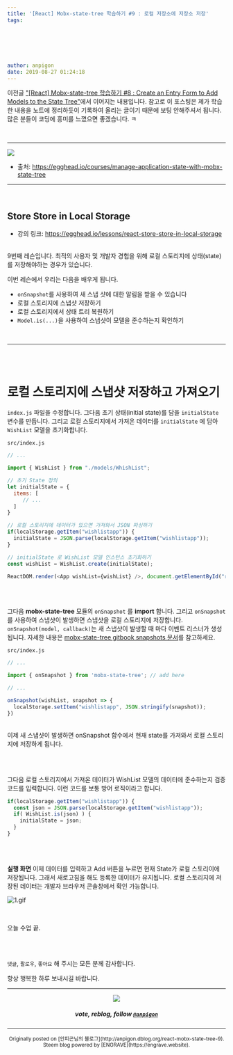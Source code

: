 ```yaml
---
title: '[React] Mobx-state-tree 학습하기 #9 : 로컬 저장소에 저장소 저장'
tags:
  
  
  
  
  
  
author: anpigon
date: 2019-08-27 01:24:18
---
```


이전글 ["\[React\] Mobx-state-tree 학습하기 #8 : Create an Entry Form to Add Models to the State Tree"](https://steemit.com/zzan/@anpigon/react-mobx-state-tree-8-create-an-entry-form-to-add-models-to-the-state-tree)에서 이어지는 내용입니다. 참고로 이 포스팅은 제가 학습한 내용을 노트에 정리하듯이 기록하여 올리는 글이기 때문에 보팅 안해주셔서 됩니다.  많은 분들이 코딩에 흥미를  느꼈으면 좋겠습니다.  ㅋ

<br>

***

![](https://files.steempeak.com/file/steempeak/anpigon/sYISPibs-E1848CE185A6E18486E185A9E186A820E1848BE185A5E186B9E18482E185B3E186AB20E18483E185B5E1848CE185A1E1848BE185B5E186AB.png)
* 출처: https://egghead.io/courses/manage-application-state-with-mobx-state-tree

***

<br>

## Store Store in Local Storage

* 강의 링크: https://egghead.io/lessons/react-store-store-in-local-storage

<br>9번째 레슨입니다.  최적의 사용자 및 개발자 경험을 위해 로컬 스토리지에 상태(state)를 저장해야하는 경우가 있습니다.

이번 레슨에서 우리는 다음을 배우게 됩니다.

* `onSnapshot`를 사용하여 새 스냅 샷에 대한 알림을 받을 수 있습니다
* 로컬 스토리지에 스냅샷 저장하기
* 로컬 스토리지에서 상태 트리 복원하기
* `Model.is(...)`을 사용하여 스냅샷이 모델을 준수하는지 확인하기

<br>

***

<br>
<br>

# 로컬 스토리지에 스냅샷 저장하고 가져오기

`index.js` 파일을 수정합니다. 그다음 초기 상태(initial state)를 담을 `initialState` 변수를 만듭니다. 그리고 로컬 스토리지에서 가져온 데이터를  `initialState` 에 담아 `WishList` 모델을 초기화합니다.

`src/index.js`

```js
// ...

import { WishList } from "./models/WhishList";

// 초기 State 정의
let initialState = {
  items: [
     // ...
  ]
}

// 로컬 스토리지에 데이터가 있으면 가져와서 JSON 파싱하기
if(localStorage.getItem("wishlistapp")) {
  initialState = JSON.parse(localStorage.getItem("wishlistapp")); 
}

// initialState 로 WishList 모델 인스턴스 초기화하기
const wishList = WishList.create(initialState);

ReactDOM.render(<App wishList={wishList} />, document.getElementById("root"));
```

<br>
<br>

 그다음 **mobx-state-tree** 모듈의 `onSnapshot` 를 **import** 합니다. 그리고 `onSnapshot` 를 사용하여 스냅샷이 발생하면 스냅샷을 로컬 스토리지에 저장합니다. `onSnapshot(model, callback)`는  새 스냅샷이 발생할 때 마다 이벤트 리스너가 생성됩니다. 자세한 내용은 [mobx-state-tree gitbook snapshots 문서](https://mobx-state-tree.gitbook.io/docs/concepts/snapshots)를 참고하세요.

`src/index.js`

```js
// ...

import { onSnapshot } from 'mobx-state-tree'; // add here

// ...

onSnapshot(wishList, snapshot => {
  localStorage.setItem("wishlistapp", JSON.stringify(snapshot));
})
```

<br>이제 새 스냅샷이 발생하면 onSnapshot 함수에서 현재 state를 가져와서 로컬 스토리지에 저장하게 됩니다.

<br> 
<br> 

그다음 로컬 스토리지에서 가져온 데이터가 WishList 모델의 데이터에 준수하는지 검증 코드를 입력합니다. 이런 코드를 보통 방어 로직이라고 합니다.

```js
if(localStorage.getItem("wishlistapp")) {
  const json = JSON.parse(localStorage.getItem("wishlistapp"));
  if( WishList.is(json) ) {
    initialState = json;
  }
}
```

<br> 
<br> 

**실행 화면**
이제 데이터를 입력하고 Add 버튼을 누르면 현재 State가 로컬 스토리이에 저장됩니다. 그래서 새로고침을 해도 등록한 데이터가 유지됩니다.  로컬 스토리지에 저장된 데이터는 개발자 브라우저 콘솔창에서 확인 가능합니다.

![1.gif](https://files.steempeak.com/file/steempeak/anpigon/zWYSnZOi-1.gif)

<br> 

오늘 수업 끝.

<br>
<br>

 `댓글`, `팔로우`, `좋아요` 해 주시는 모든 분께 감사합니다.

항상 행복한 하루 보내시길 바랍니다.

*** 

<center><img src='https://steemitimages.com/400x0/https://cdn.steemitimages.com/DQmQmWhMN6zNrLmKJRKhvSScEgWZmpb8zCeE2Gray1krbv6/BC054B6E-6F73-46D0-88E4-C88EB8167037.jpeg'><h5>vote, reblog, follow <code><a href='https://steemit.com/@anpigon'>@anpigon</a></code></h5></center>

***
<center><sup>Originally posted on [안피곤님의 블로그](http://anpigon.dblog.org/react-mobx-state-tree-9). Steem blog powered by [ENGRAVE](https://engrave.website).</sup></center>